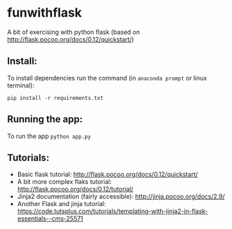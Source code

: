 # funwithflask
A bit of exercising with python flask (based on http://flask.pocoo.org/docs/0.12/quickstart/)

## Install:
To install dependencies run the command (in `anaconda prompt` or linux terminal):
```
pip install -r requirements.txt
```
## Running the app:
To run the app `python app.py`

## Tutorials:
- Basic flask tutorial: http://flask.pocoo.org/docs/0.12/quickstart/
- A bit more complex flaks tutorial: http://flask.pocoo.org/docs/0.12/tutorial/
- Jinja2 documentation (fairly accessible): http://jinja.pocoo.org/docs/2.9/
- Another Flask and jinja tutorial: https://code.tutsplus.com/tutorials/templating-with-jinja2-in-flask-essentials--cms-25571
